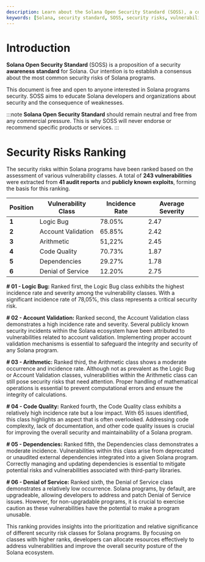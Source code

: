 ```yaml
---
description: Learn about the Solana Open Security Standard (SOSS), a comprehensive and neutral security awareness standard for Solana programs.
keywords: [Solana, security standard, SOSS, security risks, vulnerability classes, Logic Bug, Account Validation, Arithmetic, Code Quality, Dependencies, Denial of Service, Solana programs, security awareness, Solana ecosystem, mitigating risks]
---
```


# Introduction

**Solana Open Security Standard** (SOSS) is a proposition of a security **awareness standard** for Solana. Our intention is to establish a consensus about the most common security risks of Solana programs.

This document is free and open to anyone interested in Solana programs security. SOSS aims to educate Solana developers and organizations about security and the consequence of weaknesses. 

:::note
**Solana Open Security Standard** should remain neutral and free from any commercial pressure. This is why SOSS will never endorse or recommend specific products or services.
:::

# Security Risks Ranking

The security risks within Solana programs have been ranked based on the assessment of various vulnerability classes. A total of **243 vulnerabilities** were extracted from **41 audit reports** and **publicly known exploits**, forming the basis for this ranking.

<div class="centered_table" id="ranking_table">

| **Position** | **Vulnerability Class** | **Incidence Rate** | **Average Severity** |
|--------------|-------------------------|--------------------|----------------------|
| **1**        | Logic Bug               | 78.05%             | 2.47                 |
| **2**        | Account Validation      | 65.85%             | 2.42                 |
| **3**        | Arithmetic              | 51,22%             | 2.45                 |
| **4**        | Code Quality            | 70.73%             | 1.87                 |
| **5**        | Dependencies            | 29.27%             | 1.78                 |
| **6**        | Denial of Service       | 12.20%             | 2.75                 |

</div>

**# 01 - Logic Bug:** Ranked first, the Logic Bug class exhibits the highest incidence rate and severity among the vulnerability classes. With a significant incidence rate of 78,05%, this class represents a critical security risk.

**# 02 - Account Validation:** Ranked second, the Account Validation class demonstrates a high incidence rate and severity. Several publicly known security incidents within the Solana ecosystem have been attributed to vulnerabilities related to account validation. Implementing proper account validation mechanisms is essential to safeguard the integrity and security of any Solana program.

**# 03 - Arithmetic:** Ranked third, the Arithmetic class shows a moderate occurrence and incidence rate. Although not as prevalent as the Logic Bug or Account Validation classes, vulnerabilities within the Arithmetic class can still pose security risks that need attention. Proper handling of mathematical operations is essential to prevent computational errors and ensure the integrity of calculations.

**# 04 - Code Quality:** Ranked fourth, the Code Quality class exhibits a relatively high incidence rate but a low impact. With 65 issues identified, this class highlights an aspect that is often overlooked. Addressing code complexity, lack of documentation, and other code quality issues is crucial for improving the overall security and maintainability of a Solana program.

**# 05 - Dependencies:** Ranked fifth, the Dependencies class demonstrates a moderate incidence. Vulnerabilities within this class arise from deprecated or unaudited external dependencies integrated into a given Solana program. Correctly managing and updating dependencies is essential to mitigate potential risks and vulnerabilities associated with third-party libraries.

**# 06 - Denial of Service:**  Ranked sixth, the Denial of Service class demonstrates a relatively low occurrence. Solana programs, by default, are upgradeable, allowing developers to address and patch Denial of Service issues. However, for non-upgradable programs, it is crucial to exercise caution as these vulnerabilities have the potential to make a program unusable.

This ranking provides insights into the prioritization and relative significance of different security risk classes for Solana programs. By focusing on classes with higher ranks, developers can allocate resources effectively to address vulnerabilities and improve the overall security posture of the Solana ecosystem.